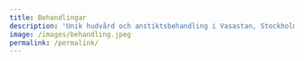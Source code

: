 ```yaml
---
title: Behandlingar
description: 'Unik hudvård och anstiktsbehandling i Vasastan, Stockholm.'
image: /images/behandling.jpeg
permalink: /permalink/
---
```


